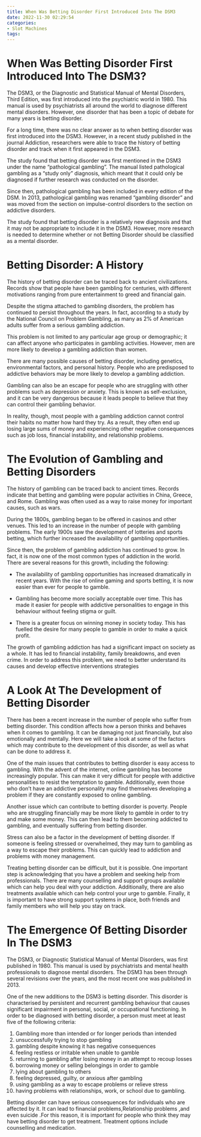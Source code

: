 ```yaml
---
title: When Was Betting Disorder First Introduced Into The DSM3
date: 2022-11-30 02:29:54
categories:
- Slot Machines
tags:
---
```



#  When Was Betting Disorder First Introduced Into The DSM3?

The DSM3, or the Diagnostic and Statistical Manual of Mental Disorders, Third Edition, was first introduced into the psychiatric world in 1980. This manual is used by psychiatrists all around the world to diagnose different mental disorders. However, one disorder that has been a topic of debate for many years is betting disorder.

For a long time, there was no clear answer as to when betting disorder was first introduced into the DSM3. However, in a recent study published in the journal Addiction, researchers were able to trace the history of betting disorder and track when it first appeared in the DSM3.

The study found that betting disorder was first mentioned in the DSM3 under the name “pathological gambling”. The manual listed pathological gambling as a “study only” diagnosis, which meant that it could only be diagnosed if further research was conducted on the disorder.

Since then, pathological gambling has been included in every edition of the DSM. In 2013, pathological gambling was renamed “gambling disorder” and was moved from the section on impulse-control disorders to the section on addictive disorders.

The study found that betting disorder is a relatively new diagnosis and that it may not be appropriate to include it in the DSM3. However, more research is needed to determine whether or not Betting Disorder should be classified as a mental disorder.

#  Betting Disorder: A History

The history of betting disorder can be traced back to ancient civilizations. Records show that people have been gambling for centuries, with different motivations ranging from pure entertainment to greed and financial gain.

Despite the stigma attached to gambling disorders, the problem has continued to persist throughout the years. In fact, according to a study by the National Council on Problem Gambling, as many as 2% of American adults suffer from a serious gambling addiction.

This problem is not limited to any particular age group or demographic; it can affect anyone who participates in gambling activities. However, men are more likely to develop a gambling addiction than women.

There are many possible causes of betting disorder, including genetics, environmental factors, and personal history. People who are predisposed to addictive behaviors may be more likely to develop a gambling addiction.

Gambling can also be an escape for people who are struggling with other problems such as depression or anxiety. This is known as self-exclusion, and it can be very dangerous because it leads people to believe that they can control their gambling behavior.

In reality, though, most people with a gambling addiction cannot control their habits no matter how hard they try. As a result, they often end up losing large sums of money and experiencing other negative consequences such as job loss, financial instability, and relationship problems.

#  The Evolution of Gambling and Betting Disorders

The history of gambling can be traced back to ancient times. Records indicate that betting and gambling were popular activities in China, Greece, and Rome. Gambling was often used as a way to raise money for important causes, such as wars.

During the 1800s, gambling began to be offered in casinos and other venues. This led to an increase in the number of people with gambling problems. The early 1900s saw the development of lotteries and sports betting, which further increased the availability of gambling opportunities.

Since then, the problem of gambling addiction has continued to grow. In fact, it is now one of the most common types of addiction in the world. There are several reasons for this growth, including the following:

- The availability of gambling opportunities has increased dramatically in recent years. With the rise of online gaming and sports betting, it is now easier than ever for people to gamble.

- Gambling has become more socially acceptable over time. This has made it easier for people with addictive personalities to engage in this behaviour without feeling stigma or guilt.

- There is a greater focus on winning money in society today. This has fuelled the desire for many people to gamble in order to make a quick profit.

The growth of gambling addiction has had a significant impact on society as a whole. It has led to financial instability, family breakdowns, and even crime. In order to address this problem, we need to better understand its causes and develop effective interventions strategies

#  A Look At The Development of Betting Disorder

There has been a recent increase in the number of people who suffer from betting disorder. This condition affects how a person thinks and behaves when it comes to gambling. It can be damaging not just financially, but also emotionally and mentally. Here we will take a look at some of the factors which may contribute to the development of this disorder, as well as what can be done to address it.

One of the main issues that contributes to betting disorder is easy access to gambling. With the advent of the internet, online gambling has become increasingly popular. This can make it very difficult for people with addictive personalities to resist the temptation to gamble. Additionally, even those who don’t have an addictive personality may find themselves developing a problem if they are constantly exposed to online gambling.

Another issue which can contribute to betting disorder is poverty. People who are struggling financially may be more likely to gamble in order to try and make some money. This can then lead to them becoming addicted to gambling, and eventually suffering from betting disorder.

Stress can also be a factor in the development of betting disorder. If someone is feeling stressed or overwhelmed, they may turn to gambling as a way to escape their problems. This can quickly lead to addiction and problems with money management.

Treating betting disorder can be difficult, but it is possible. One important step is acknowledging that you have a problem and seeking help from professionals. There are many counselling and support groups available which can help you deal with your addiction. Additionally, there are also treatments available which can help control your urge to gamble. Finally, it is important to have strong support systems in place, both friends and family members who will help you stay on track.

#  The Emergence Of Betting Disorder In The DSM3

The DSM3, or Diagnostic Statistical Manual of Mental Disorders, was first published in 1980. This manual is used by psychiatrists and mental health professionals to diagnose mental disorders. The DSM3 has been through several revisions over the years, and the most recent one was published in 2013.

One of the new additions to the DSM3 is betting disorder. This disorder is characterised by persistent and recurrent gambling behaviour that causes significant impairment in personal, social, or occupational functioning. In order to be diagnosed with betting disorder, a person must meet at least five of the following criteria:

1) Gambling more than intended or for longer periods than intended
2) unsuccessfully trying to stop gambling
3) gambling despite knowing it has negative consequences
4) feeling restless or irritable when unable to gamble
5) returning to gambling after losing money in an attempt to recoup losses
6) borrowing money or selling belongings in order to gamble
7) lying about gambling to others
8) feeling depressed, guilty, or anxious after gambling
9) using gambling as a way to escape problems or relieve stress
10) having problems with relationships, work, or school due to gambling.

Betting disorder can have serious consequences for individuals who are affected by it. It can lead to financial problems,Relationship problems ,and even suicide .For this reason, it is important for people who think they may have betting disorder to get treatment. Treatment options include counselling and medication.